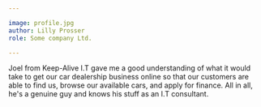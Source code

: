 ```yaml
---

image: profile.jpg
author: Lilly Prosser
role: Some company Ltd.

---
```


Joel from Keep-Alive I.T gave me a good understanding of what it would take to get our car dealership business online so that our customers are able to find us, browse our available cars, and apply for finance. All in all, he's a genuine guy and knows his stuff as an I.T consultant.